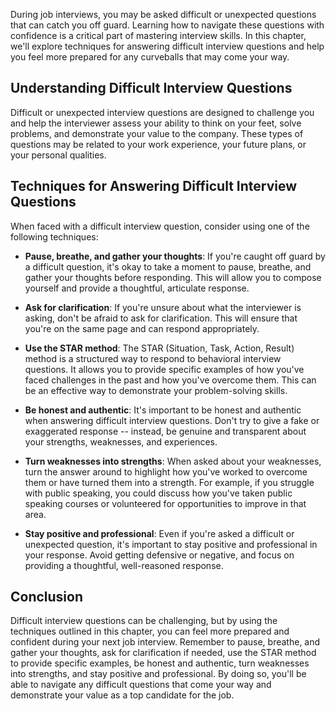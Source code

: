 
During job interviews, you may be asked difficult or unexpected questions that can catch you off guard. Learning how to navigate these questions with confidence is a critical part of mastering interview skills. In this chapter, we'll explore techniques for answering difficult interview questions and help you feel more prepared for any curveballs that may come your way.

Understanding Difficult Interview Questions
-------------------------------------------

Difficult or unexpected interview questions are designed to challenge you and help the interviewer assess your ability to think on your feet, solve problems, and demonstrate your value to the company. These types of questions may be related to your work experience, your future plans, or your personal qualities.

Techniques for Answering Difficult Interview Questions
------------------------------------------------------

When faced with a difficult interview question, consider using one of the following techniques:

* **Pause, breathe, and gather your thoughts**: If you're caught off guard by a difficult question, it's okay to take a moment to pause, breathe, and gather your thoughts before responding. This will allow you to compose yourself and provide a thoughtful, articulate response.

* **Ask for clarification**: If you're unsure about what the interviewer is asking, don't be afraid to ask for clarification. This will ensure that you're on the same page and can respond appropriately.

* **Use the STAR method**: The STAR (Situation, Task, Action, Result) method is a structured way to respond to behavioral interview questions. It allows you to provide specific examples of how you've faced challenges in the past and how you've overcome them. This can be an effective way to demonstrate your problem-solving skills.

* **Be honest and authentic**: It's important to be honest and authentic when answering difficult interview questions. Don't try to give a fake or exaggerated response -- instead, be genuine and transparent about your strengths, weaknesses, and experiences.

* **Turn weaknesses into strengths**: When asked about your weaknesses, turn the answer around to highlight how you've worked to overcome them or have turned them into a strength. For example, if you struggle with public speaking, you could discuss how you've taken public speaking courses or volunteered for opportunities to improve in that area.

* **Stay positive and professional**: Even if you're asked a difficult or unexpected question, it's important to stay positive and professional in your response. Avoid getting defensive or negative, and focus on providing a thoughtful, well-reasoned response.

Conclusion
----------

Difficult interview questions can be challenging, but by using the techniques outlined in this chapter, you can feel more prepared and confident during your next job interview. Remember to pause, breathe, and gather your thoughts, ask for clarification if needed, use the STAR method to provide specific examples, be honest and authentic, turn weaknesses into strengths, and stay positive and professional. By doing so, you'll be able to navigate any difficult questions that come your way and demonstrate your value as a top candidate for the job.
